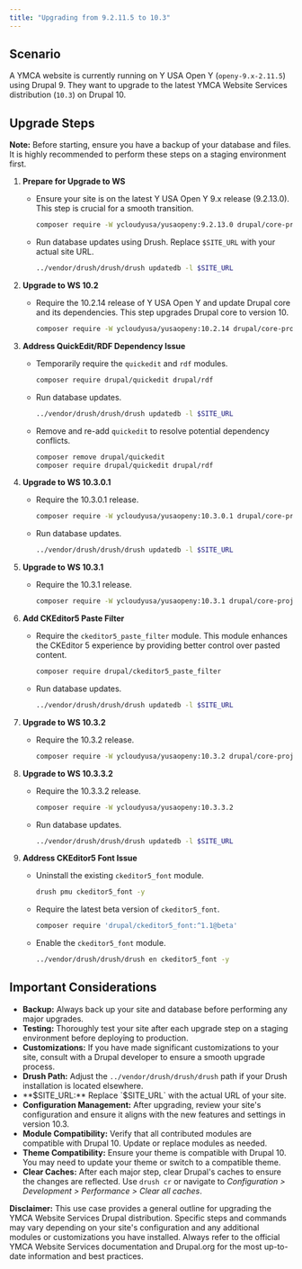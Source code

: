 ```yaml
---
title: "Upgrading from 9.2.11.5 to 10.3"
---
```


## Scenario

A YMCA website is currently running on Y USA Open Y (`openy-9.x-2.11.5`) using Drupal 9. They want to upgrade to the latest YMCA Website Services distribution (`10.3`) on Drupal 10.

## Upgrade Steps

**Note:** Before starting, ensure you have a backup of your database and files. It is highly recommended to perform these steps on a staging environment first.

1.  **Prepare for Upgrade to WS**

    *   Ensure your site is on the latest Y USA Open Y 9.x release (9.2.13.0). This step is crucial for a smooth transition.

        ```bash
        composer require -W ycloudyusa/yusaopeny:9.2.13.0 drupal/core-project-message:^9.5 drupal/core-composer-scaffold:^9.5 drupal/core-recommended:^9.5
        ```

    *   Run database updates using Drush. Replace `$SITE_URL` with your actual site URL.

        ```bash
        ../vendor/drush/drush/drush updatedb -l $SITE_URL
        ```

2.  **Upgrade to WS 10.2**

    *   Require the 10.2.14 release of Y USA Open Y and update Drupal core and its dependencies. This step upgrades Drupal core to version 10.

        ```bash
        composer require -W ycloudyusa/yusaopeny:10.2.14 drupal/core-project-message:^10.0.11 drupal/core-composer-scaffold:^10.0.11 drupal/core-recommended:^10.0.11 drupal/core:^10.0.11 'drupal/smtp:^1.4' consolidation/robo:^4
        ```

3.  **Address QuickEdit/RDF Dependency Issue**

    *   Temporarily require the `quickedit` and `rdf` modules.

        ```bash
        composer require drupal/quickedit drupal/rdf
        ```

    *   Run database updates.

        ```bash
        ../vendor/drush/drush/drush updatedb -l $SITE_URL
        ```

    *   Remove and re-add `quickedit` to resolve potential dependency conflicts.

        ```bash
        composer remove drupal/quickedit
        composer require drupal/quickedit drupal/rdf
        ```

4.  **Upgrade to WS 10.3.0.1**

    *   Require the 10.3.0.1 release.

        ```bash
        composer require -W ycloudyusa/yusaopeny:10.3.0.1 drupal/core-project-message:^10.0.11 drupal/core-composer-scaffold:^10.0.11 drupal/core-recommended:^10.0.11 drupal/core:^10.0.11
        ```

    *   Run database updates.

        ```bash
        ../vendor/drush/drush/drush updatedb -l $SITE_URL
        ```

5.  **Upgrade to WS 10.3.1**

    *   Require the 10.3.1 release.

        ```bash
        composer require -W ycloudyusa/yusaopeny:10.3.1 drupal/core-project-message:^10.0.11 drupal/core-composer-scaffold:^10.0.11 drupal/core-recommended:^10.0.11 drupal/core:^10.0.11
        ```

6.  **Add CKEditor5 Paste Filter**

    *   Require the `ckeditor5_paste_filter` module. This module enhances the CKEditor 5 experience by providing better control over pasted content.

        ```bash
        composer require drupal/ckeditor5_paste_filter
        ```

    *   Run database updates.

        ```bash
        ../vendor/drush/drush/drush updatedb -l $SITE_URL
        ```

7.  **Upgrade to WS 10.3.2**

    *   Require the 10.3.2 release.

        ```bash
        composer require -W ycloudyusa/yusaopeny:10.3.2 drupal/core-project-message:^10.0.11 drupal/core-composer-scaffold:^10.0.11 drupal/core-recommended:^10.0.11 drupal/core:^10.0.11
        ```

8.  **Upgrade to WS 10.3.3.2**

    *   Require the 10.3.3.2 release.

        ```bash
        composer require -W ycloudyusa/yusaopeny:10.3.3.2
        ```

    *   Run database updates.

        ```bash
        ../vendor/drush/drush/drush updatedb -l $SITE_URL
        ```

9.  **Address CKEditor5 Font Issue**

    *   Uninstall the existing `ckeditor5_font` module.

        ```bash
        drush pmu ckeditor5_font -y
        ```

    *   Require the latest beta version of `ckeditor5_font`.

        ```bash
        composer require 'drupal/ckeditor5_font:^1.1@beta'
        ```

    *   Enable the `ckeditor5_font` module.

        ```bash
        ../vendor/drush/drush/drush en ckeditor5_font -y
        ```

## Important Considerations

*   **Backup:** Always back up your site and database before performing any major upgrades.
*   **Testing:** Thoroughly test your site after each upgrade step on a staging environment before deploying to production.
*   **Customizations:** If you have made significant customizations to your site, consult with a Drupal developer to ensure a smooth upgrade process.
*   **Drush Path:** Adjust the `../vendor/drush/drush/drush` path if your Drush installation is located elsewhere.
*   **$SITE_URL:** Replace `$SITE_URL` with the actual URL of your site.
*   **Configuration Management:** After upgrading, review your site's configuration and ensure it aligns with the new features and settings in version 10.3.
*   **Module Compatibility:** Verify that all contributed modules are compatible with Drupal 10.  Update or replace modules as needed.
*   **Theme Compatibility:** Ensure your theme is compatible with Drupal 10. You may need to update your theme or switch to a compatible theme.
*   **Clear Caches:** After each major step, clear Drupal's caches to ensure the changes are reflected. Use `drush cr` or navigate to *Configuration > Development > Performance > Clear all caches*.

**Disclaimer:** This use case provides a general outline for upgrading the YMCA Website Services Drupal distribution. Specific steps and commands may vary depending on your site's configuration and any additional modules or customizations you have installed. Always refer to the official YMCA Website Services documentation and Drupal.org for the most up-to-date information and best practices.
